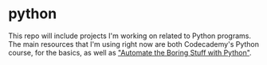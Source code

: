 # python

This repo will include projects I'm working on related to Python programs. The main resources that I'm using right now are both Codecademy's Python course, for the basics, as well as ["Automate the Boring Stuff with Python"](http://www.amazon.com/Automate-Boring-Stuff-Python-Programming/dp/1593275994?tag=duckduckgo-d-20).
